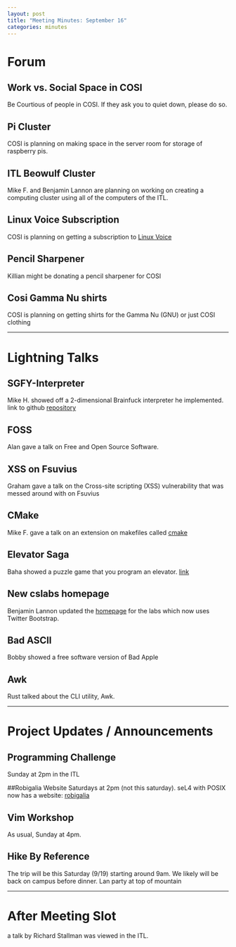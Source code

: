 ```yaml
---
layout: post
title: "Meeting Minutes: September 16"
categories: minutes
---
```


# Forum

## Work vs. Social Space in COSI
Be Courtious of people in COSI. If they ask you to quiet down, please do so.

## Pi Cluster
COSI is planning on making space in the server room for storage of raspberry pis.

## ITL Beowulf Cluster
Mike F. and Benjamin Lannon are planning on working on creating a computing
cluster using all of the computers of the ITL.

## Linux Voice Subscription
COSI is planning on getting a subscription to [Linux Voice](http://www.linuxvoice.com/)

## Pencil Sharpener
Killian might be donating a pencil sharpener for COSI

## Cosi Gamma Nu shirts
COSI is planning on getting shirts for the Gamma Nu (GNU) or just COSI clothing

---

# Lightning Talks

## SGFY-Interpreter
Mike H. showed off a 2-dimensional Brainfuck interpreter he implemented.
link to github [repository](https://github.com/joemahmah/SGFY-interpreter)

## FOSS
Alan gave a talk on Free and Open Source Software.

## XSS on Fsuvius
Graham gave a talk on the Cross-site scripting (XSS) vulnerability that was
messed around with on Fsuvius

## CMake
Mike F. gave a talk on an extension on makefiles called [cmake](http://www.cmake.org/)

## Elevator Saga
Baha showed a puzzle game that you program an elevator. [link](http://play.elevatorsaga.com/)

## New cslabs homepage
Benjamin Lannon updated the [homepage](http://cslabs.clarkson.edu/) for the
labs which now uses Twitter Bootstrap.

## Bad ASCII
Bobby showed a free software version of Bad Apple

## Awk
Rust talked about the CLI utility, Awk.

---

# Project Updates / Announcements

## Programming Challenge
Sunday at 2pm in the ITL

##Robigalia Website
Saturdays at 2pm (not this saturday). 
seL4 with POSIX now has a website: [robigalia](robigalia.org)

## Vim Workshop
As usual, Sunday at 4pm.

## Hike By Reference
The trip will be this Saturday (9/19) starting around 9am. We likely will be
back on campus before dinner. Lan party at top of mountain

---

# After Meeting Slot
a talk by Richard Stallman was viewed in the ITL.
